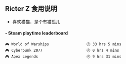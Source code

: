 ## Ricter Z 食用说明
- 喜欢猫猫，是个冇猫孤儿

<!-- steam-box start -->
#### - Steam playtime leaderboard
```text
🎮 World of Warships                 🕘 33 hrs 5 mins
🎮 Cyberpunk 2077                    🕘 0 hrs 4 mins
🎮 Apex Legends                      🕘 9 hrs 31 mins
```
<!-- Powered by https://github.com/YouEclipse/steam-box . -->
<!-- steam-box end -->
